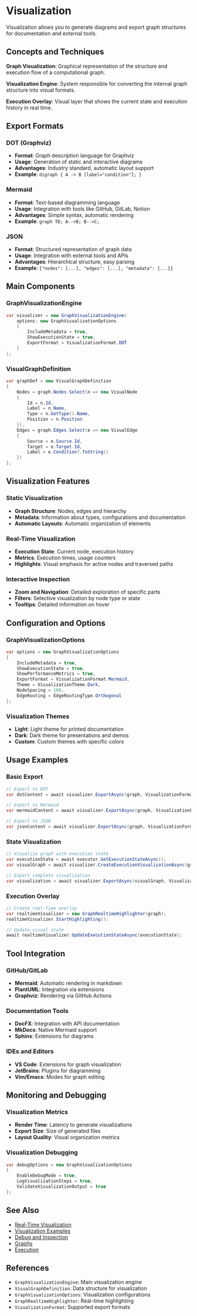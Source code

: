# Visualization

Visualization allows you to generate diagrams and export graph structures for documentation and external tools.

## Concepts and Techniques

**Graph Visualization**: Graphical representation of the structure and execution flow of a computational graph.

**Visualization Engine**: System responsible for converting the internal graph structure into visual formats.

**Execution Overlay**: Visual layer that shows the current state and execution history in real time.

## Export Formats

### DOT (Graphviz)
- **Format**: Graph description language for Graphviz
- **Usage**: Generation of static and interactive diagrams
- **Advantages**: Industry standard, automatic layout support
- **Example**: `digraph { A -> B [label="condition"]; }`

### Mermaid
- **Format**: Text-based diagramming language
- **Usage**: Integration with tools like GitHub, GitLab, Notion
- **Advantages**: Simple syntax, automatic rendering
- **Example**: `graph TD; A-->B; B-->C;`

### JSON
- **Format**: Structured representation of graph data
- **Usage**: Integration with external tools and APIs
- **Advantages**: Hierarchical structure, easy parsing
- **Example**: `{"nodes": [...], "edges": [...], "metadata": {...}}`

## Main Components

### GraphVisualizationEngine
```csharp
var visualizer = new GraphVisualizationEngine(
    options: new GraphVisualizationOptions
    {
        IncludeMetadata = true,
        ShowExecutionState = true,
        ExportFormat = VisualizationFormat.DOT
    }
);
```

### VisualGraphDefinition
```csharp
var graphDef = new VisualGraphDefinition
{
    Nodes = graph.Nodes.Select(n => new VisualNode
    {
        Id = n.Id,
        Label = n.Name,
        Type = n.GetType().Name,
        Position = n.Position
    }),
    Edges = graph.Edges.Select(e => new VisualEdge
    {
        Source = e.Source.Id,
        Target = e.Target.Id,
        Label = e.Condition?.ToString()
    })
};
```

## Visualization Features

### Static Visualization
- **Graph Structure**: Nodes, edges and hierarchy
- **Metadata**: Information about types, configurations and documentation
- **Automatic Layouts**: Automatic organization of elements

### Real-Time Visualization
- **Execution State**: Current node, execution history
- **Metrics**: Execution times, usage counters
- **Highlights**: Visual emphasis for active nodes and traversed paths

### Interactive Inspection
- **Zoom and Navigation**: Detailed exploration of specific parts
- **Filters**: Selective visualization by node type or state
- **Tooltips**: Detailed information on hover

## Configuration and Options

### GraphVisualizationOptions
```csharp
var options = new GraphVisualizationOptions
{
    IncludeMetadata = true,
    ShowExecutionState = true,
    ShowPerformanceMetrics = true,
    ExportFormat = VisualizationFormat.Mermaid,
    Theme = VisualizationTheme.Dark,
    NodeSpacing = 100,
    EdgeRouting = EdgeRoutingType.Orthogonal
};
```

### Visualization Themes
- **Light**: Light theme for printed documentation
- **Dark**: Dark theme for presentations and demos
- **Custom**: Custom themes with specific colors

## Usage Examples

### Basic Export
```csharp
// Export to DOT
var dotContent = await visualizer.ExportAsync(graph, VisualizationFormat.DOT);

// Export to Mermaid
var mermaidContent = await visualizer.ExportAsync(graph, VisualizationFormat.Mermaid);

// Export to JSON
var jsonContent = await visualizer.ExportAsync(graph, VisualizationFormat.JSON);
```

### State Visualization
```csharp
// Visualize graph with execution state
var executionState = await executor.GetExecutionStateAsync();
var visualGraph = await visualizer.CreateExecutionVisualizationAsync(graph, executionState);

// Export complete visualization
var visualization = await visualizer.ExportAsync(visualGraph, VisualizationFormat.Mermaid);
```

### Execution Overlay
```csharp
// Create real-time overlay
var realtimeVisualizer = new GraphRealtimeHighlighter(graph);
realtimeVisualizer.StartHighlighting();

// Update visual state
await realtimeVisualizer.UpdateExecutionStateAsync(executionState);
```

## Tool Integration

### GitHub/GitLab
- **Mermaid**: Automatic rendering in markdown
- **PlantUML**: Integration via extensions
- **Graphviz**: Rendering via GitHub Actions

### Documentation Tools
- **DocFX**: Integration with API documentation
- **MkDocs**: Native Mermaid support
- **Sphinx**: Extensions for diagrams

### IDEs and Editors
- **VS Code**: Extensions for graph visualization
- **JetBrains**: Plugins for diagramming
- **Vim/Emacs**: Modes for graph editing

## Monitoring and Debugging

### Visualization Metrics
- **Render Time**: Latency to generate visualizations
- **Export Size**: Size of generated files
- **Layout Quality**: Visual organization metrics

### Visualization Debugging
```csharp
var debugOptions = new GraphVisualizationOptions
{
    EnableDebugMode = true,
    LogVisualizationSteps = true,
    ValidateVisualizationOutput = true
};
```

## See Also

- [Real-Time Visualization](../how-to/real-time-visualization-and-highlights.md)
- [Visualization Examples](../examples/graph-visualization.md)
- [Debug and Inspection](../how-to/debug-and-inspection.md)
- [Graphs](../concepts/graph-concepts.md)
- [Execution](../concepts/execution-model.md)

## References

- `GraphVisualizationEngine`: Main visualization engine
- `VisualGraphDefinition`: Data structure for visualization
- `GraphVisualizationOptions`: Visualization configurations
- `GraphRealtimeHighlighter`: Real-time highlighting
- `VisualizationFormat`: Supported export formats
